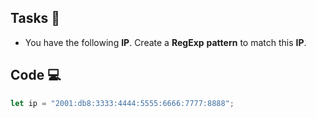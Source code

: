 ## Tasks 🎯

- You have the following **IP**. Create a **RegExp** **pattern** to match this **IP**.

## Code 💻

```js
let ip = "2001:db8:3333:4444:5555:6666:7777:8888";
```
